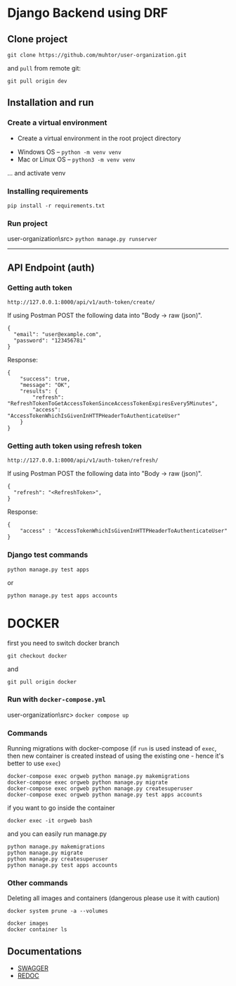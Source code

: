 # Django Backend using DRF

## Clone project

```
git clone https://github.com/muhtor/user-organization.git
```
and `pull` from remote git:
```
git pull origin dev
```

## Installation and run

### Create a virtual environment
* Create a virtual environment in the root project directory


- Windows OS – `python -m venv venv` <br>
- Mac or Linux OS – `python3 -m venv venv`

... and activate venv

### Installing requirements

```
pip install -r requirements.txt
```

### Run project
user-organization\src> `python manage.py runserver`


---

## API Endpoint (auth)

### Getting auth token
```
http://127.0.0.1:8000/api/v1/auth-token/create/
```

If using Postman POST the following data into "Body -> raw (json)".

```
{
  "email": "user@example.com",
  "password": "12345678i"
}
```

Response:
```
{
    "success": true,
    "message": "OK",
    "results": {
        "refresh": "RefreshTokenToGetAccessTokenSinceAccessTokenExpiresEvery5Minutes",
        "access": "AccessTokenWhichIsGivenInHTTPHeaderToAuthenticateUser"
    }
}
```

### Getting auth token using refresh token
```
http://127.0.0.1:8000/api/v1/auth-token/refresh/
```

If using Postman POST the following data into "Body -> raw (json)".

```
{
  "refresh": "<RefreshToken>",
}
```

Response:
```
{
    "access" : "AccessTokenWhichIsGivenInHTTPHeaderToAuthenticateUser"
}
```

### Django test commands

```
python manage.py test apps
```
or
```
python manage.py test apps accounts
```

# DOCKER

first you need to switch docker branch

```
git checkout docker
```
and
```
git pull origin docker
```

### Run with `docker-compose.yml`
user-organization\src> `docker compose up`

### Commands
Running migrations with docker-compose (if `run` is used instead of `exec`, then new container is created instead of using the existing one - hence it's better to use `exec`)
```
docker-compose exec orgweb python manage.py makemigrations
docker-compose exec orgweb python manage.py migrate
docker-compose exec orgweb python manage.py createsuperuser
docker-compose exec orgweb python manage.py test apps accounts
```
if you want to go inside the container
```
docker exec -it orgweb bash
```
and you can easily run manage.py

```
python manage.py makemigrations
python manage.py migrate
python manage.py createsuperuser
python manage.py test apps accounts
```

### Other commands

Deleting all images and containers (dangerous please use it with caution)
```
docker system prune -a --volumes
```

```
docker images
docker container ls
```

## Documentations

- [SWAGGER](http://127.0.0.1:8000/swagger/) <br>
- [REDOC](http://127.0.0.1:8000/redoc/)
